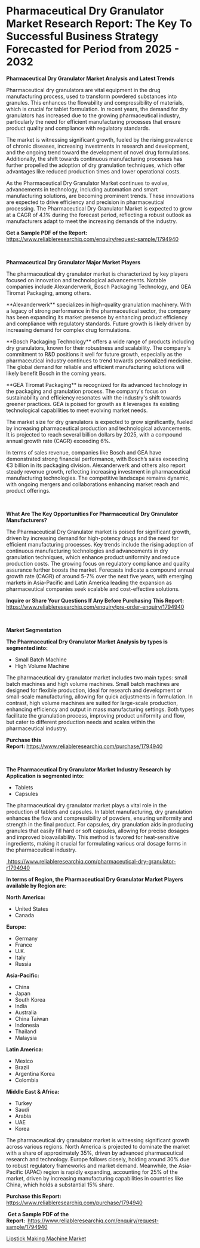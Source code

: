 <p><h1>Pharmaceutical Dry Granulator Market Research Report: The Key To Successful Business Strategy Forecasted for Period from 2025 - 2032</h1></p><p><strong>Pharmaceutical Dry Granulator Market Analysis and Latest Trends</strong></p>
<p><p>Pharmaceutical dry granulators are vital equipment in the drug manufacturing process, used to transform powdered substances into granules. This enhances the flowability and compressibility of materials, which is crucial for tablet formulation. In recent years, the demand for dry granulators has increased due to the growing pharmaceutical industry, particularly the need for efficient manufacturing processes that ensure product quality and compliance with regulatory standards.</p><p>The market is witnessing significant growth, fueled by the rising prevalence of chronic diseases, increasing investments in research and development, and the ongoing trend toward the development of novel drug formulations. Additionally, the shift towards continuous manufacturing processes has further propelled the adoption of dry granulation techniques, which offer advantages like reduced production times and lower operational costs.</p><p>As the Pharmaceutical Dry Granulator Market continues to evolve, advancements in technology, including automation and smart manufacturing solutions, are becoming prominent trends. These innovations are expected to drive efficiency and precision in pharmaceutical processing. The Pharmaceutical Dry Granulator Market is expected to grow at a CAGR of 4.1% during the forecast period, reflecting a robust outlook as manufacturers adapt to meet the increasing demands of the industry.</p></p>
<p><strong>Get a Sample PDF of the Report:&nbsp;</strong> <a href="https://www.reliableresearchiq.com/enquiry/request-sample/1794940?utm_campaign=2173&utm_medium=2&utm_source=Github&utm_content=ia&utm_term=19022025&utm_id=pharmaceutical-dry-granulator">https://www.reliableresearchiq.com/enquiry/request-sample/1794940</a></p>
<p>&nbsp;</p>
<p><strong>Pharmaceutical Dry Granulator Major Market Players</strong></p>
<p><p>The pharmaceutical dry granulator market is characterized by key players focused on innovation and technological advancements. Notable companies include Alexanderwerk, Bosch Packaging Technology, and GEA Tiromat Packaging, among others. </p><p>**Alexanderwerk** specializes in high-quality granulation machinery. With a legacy of strong performance in the pharmaceutical sector, the company has been expanding its market presence by enhancing product efficiency and compliance with regulatory standards. Future growth is likely driven by increasing demand for complex drug formulations.</p><p>**Bosch Packaging Technology** offers a wide range of products including dry granulators, known for their robustness and scalability. The company's commitment to R&D positions it well for future growth, especially as the pharmaceutical industry continues to trend towards personalized medicine. The global demand for reliable and efficient manufacturing solutions will likely benefit Bosch in the coming years.</p><p>**GEA Tiromat Packaging** is recognized for its advanced technology in the packaging and granulation process. The company's focus on sustainability and efficiency resonates with the industry's shift towards greener practices. GEA is poised for growth as it leverages its existing technological capabilities to meet evolving market needs.</p><p>The market size for dry granulators is expected to grow significantly, fueled by increasing pharmaceutical production and technological advancements. It is projected to reach several billion dollars by 2025, with a compound annual growth rate (CAGR) exceeding 6%.</p><p>In terms of sales revenue, companies like Bosch and GEA have demonstrated strong financial performance, with Bosch’s sales exceeding €3 billion in its packaging division. Alexanderwerk and others also report steady revenue growth, reflecting increasing investment in pharmaceutical manufacturing technologies. The competitive landscape remains dynamic, with ongoing mergers and collaborations enhancing market reach and product offerings.</p></p>
<p>&nbsp;</p>
<p><strong>What Are The Key Opportunities For Pharmaceutical Dry Granulator Manufacturers?</strong></p>
<p><p>The Pharmaceutical Dry Granulator market is poised for significant growth, driven by increasing demand for high-potency drugs and the need for efficient manufacturing processes. Key trends include the rising adoption of continuous manufacturing technologies and advancements in dry granulation techniques, which enhance product uniformity and reduce production costs. The growing focus on regulatory compliance and quality assurance further boosts the market. Forecasts indicate a compound annual growth rate (CAGR) of around 5-7% over the next five years, with emerging markets in Asia-Pacific and Latin America leading the expansion as pharmaceutical companies seek scalable and cost-effective solutions.</p></p>
<p><strong>Inquire or Share Your Questions If Any Before Purchasing This Report:</strong> <a href="https://www.reliableresearchiq.com/enquiry/pre-order-enquiry/1794940?utm_campaign=2173&utm_medium=2&utm_source=Github&utm_content=ia&utm_term=19022025&utm_id=pharmaceutical-dry-granulator">https://www.reliableresearchiq.com/enquiry/pre-order-enquiry/1794940</a></p>
<p>&nbsp;</p>
<p><strong>Market Segmentation</strong></p>
<p><strong>The Pharmaceutical Dry Granulator Market Analysis by types is segmented into:</strong></p>
<p><ul><li>Small Batch Machine</li><li>High Volume Machine</li></ul></p>
<p><p>The pharmaceutical dry granulator market includes two main types: small batch machines and high volume machines. Small batch machines are designed for flexible production, ideal for research and development or small-scale manufacturing, allowing for quick adjustments in formulation. In contrast, high volume machines are suited for large-scale production, enhancing efficiency and output in mass manufacturing settings. Both types facilitate the granulation process, improving product uniformity and flow, but cater to different production needs and scales within the pharmaceutical industry.</p></p>
<p><strong>Purchase this Report:&nbsp;</strong><a href="https://www.reliableresearchiq.com/purchase/1794940?utm_campaign=2173&utm_medium=2&utm_source=Github&utm_content=ia&utm_term=19022025&utm_id=pharmaceutical-dry-granulator">https://www.reliableresearchiq.com/purchase/1794940</a></p>
<p>&nbsp;</p>
<p><strong>The Pharmaceutical Dry Granulator Market Industry Research by Application is segmented into:</strong></p>
<p><ul><li>Tablets</li><li>Capsules</li></ul></p>
<p><p>The pharmaceutical dry granulator market plays a vital role in the production of tablets and capsules. In tablet manufacturing, dry granulation enhances the flow and compressibility of powders, ensuring uniformity and strength in the final product. For capsules, dry granulation aids in producing granules that easily fill hard or soft capsules, allowing for precise dosages and improved bioavailability. This method is favored for heat-sensitive ingredients, making it crucial for formulating various oral dosage forms in the pharmaceutical industry.</p></p>
<p><a href="https://www.reliableresearchiq.com/pharmaceutical-dry-granulator-r1794940?utm_campaign=2173&utm_medium=2&utm_source=Github&utm_content=ia&utm_term=19022025&utm_id=pharmaceutical-dry-granulator">&nbsp;https://www.reliableresearchiq.com/pharmaceutical-dry-granulator-r1794940</a></p>
<p><strong>In terms of Region, the Pharmaceutical Dry Granulator Market Players available by Region are:</strong></p>
<p>
    <p> <strong> North America: </strong>
        <ul>
            <li>United States</li>
            <li>Canada</li>
        </ul>
        </p> 
    <p> <strong> Europe: </strong>
        <ul>
            <li>Germany</li>
            <li>France</li>
            <li>U.K.</li>
            <li>Italy</li>
            <li>Russia</li>
        </ul>
        </p> 
    <p> <strong> Asia-Pacific: </strong>
        <ul>
            <li>China</li>
            <li>Japan</li>
            <li>South Korea</li>
            <li>India</li>
            <li>Australia</li>
            <li>China Taiwan</li>
            <li>Indonesia</li>
            <li>Thailand</li>
            <li>Malaysia</li>
        </ul>
        </p> 
    <p> <strong> Latin America: </strong>
        <ul>
            <li>Mexico</li>
            <li>Brazil</li>
            <li>Argentina Korea</li>
            <li>Colombia</li>
        </ul>
        </p> 
    <p> <strong> Middle East & Africa: </strong>
        <ul>
            <li>Turkey</li>
            <li>Saudi</li>
            <li>Arabia</li>
            <li>UAE</li>
            <li>Korea</li>
        </ul>
    </p>
    </p>
<p><p>The pharmaceutical dry granulator market is witnessing significant growth across various regions. North America is projected to dominate the market with a share of approximately 35%, driven by advanced pharmaceutical research and technology. Europe follows closely, holding around 30% due to robust regulatory frameworks and market demand. Meanwhile, the Asia-Pacific (APAC) region is rapidly expanding, accounting for 25% of the market, driven by increasing manufacturing capabilities in countries like China, which holds a substantial 15% share.</p></p>
<p><strong>Purchase this Report: </strong><a href="https://www.reliableresearchiq.com/purchase/1794940?utm_campaign=2173&utm_medium=2&utm_source=Github&utm_content=ia&utm_term=19022025&utm_id=pharmaceutical-dry-granulator">https://www.reliableresearchiq.com/purchase/1794940</a></p>
<p>&nbsp;<strong>Get a Sample PDF of the Report:&nbsp;&nbsp;</strong><a href="https://www.reliableresearchiq.com/enquiry/request-sample/1794940?utm_campaign=2173&utm_medium=2&utm_source=Github&utm_content=ia&utm_term=19022025&utm_id=pharmaceutical-dry-granulator">https://www.reliableresearchiq.com/enquiry/request-sample/1794940</a></p>
<p><strong></strong></p>
<p><p><a href="https://github.com/seanmcma708/Market-Research-Report-List-1/blob/main/lipstick-making-machine-market.md?utm_campaign=2173&utm_medium=2&utm_source=Github&utm_content=ia&utm_term=19022025&utm_id=pharmaceutical-dry-granulator">Lipstick Making Machine Market</a></p></p>